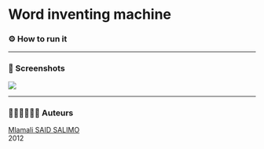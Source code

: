 # Word inventing machine



### ⚙ How to run it

---
### 📸 Screenshots 

![](img/1.PNG "")


---
### 👨🏾‍💻👨🏼‍💻 Auteurs
[Mlamali SAID SALIMO](https://www.linkedin.com/in/mlamalisaidsalimo) <br/> 2012
